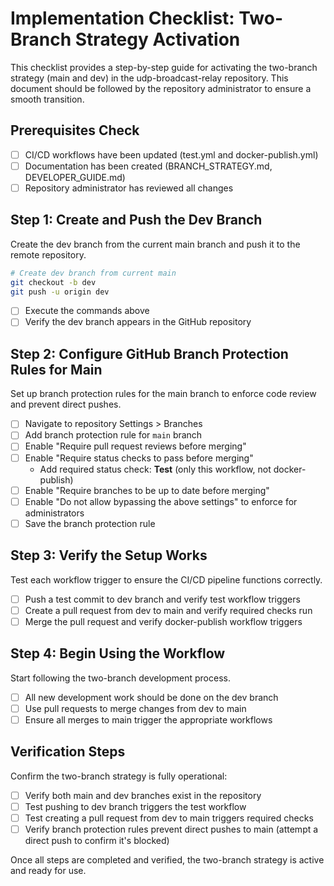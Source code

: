 # Implementation Checklist: Two-Branch Strategy Activation

This checklist provides a step-by-step guide for activating the two-branch strategy (main and dev) in the udp-broadcast-relay repository. This document should be followed by the repository administrator to ensure a smooth transition.

## Prerequisites Check
- [ ] CI/CD workflows have been updated (test.yml and docker-publish.yml)
- [ ] Documentation has been created (BRANCH_STRATEGY.md, DEVELOPER_GUIDE.md)
- [ ] Repository administrator has reviewed all changes

## Step 1: Create and Push the Dev Branch
Create the dev branch from the current main branch and push it to the remote repository.

```bash
# Create dev branch from current main
git checkout -b dev
git push -u origin dev
```

- [ ] Execute the commands above
- [ ] Verify the dev branch appears in the GitHub repository

## Step 2: Configure GitHub Branch Protection Rules for Main
Set up branch protection rules for the main branch to enforce code review and prevent direct pushes.

- [ ] Navigate to repository Settings > Branches
- [ ] Add branch protection rule for `main` branch
- [ ] Enable "Require pull request reviews before merging"
- [ ] Enable "Require status checks to pass before merging"
  - Add required status check: **Test** (only this workflow, not docker-publish)
- [ ] Enable "Require branches to be up to date before merging"
- [ ] Enable "Do not allow bypassing the above settings" to enforce for administrators
- [ ] Save the branch protection rule

## Step 3: Verify the Setup Works
Test each workflow trigger to ensure the CI/CD pipeline functions correctly.

- [ ] Push a test commit to dev branch and verify test workflow triggers
- [ ] Create a pull request from dev to main and verify required checks run
- [ ] Merge the pull request and verify docker-publish workflow triggers

## Step 4: Begin Using the Workflow
Start following the two-branch development process.

- [ ] All new development work should be done on the dev branch
- [ ] Use pull requests to merge changes from dev to main
- [ ] Ensure all merges to main trigger the appropriate workflows

## Verification Steps
Confirm the two-branch strategy is fully operational:

- [ ] Verify both main and dev branches exist in the repository
- [ ] Test pushing to dev branch triggers the test workflow
- [ ] Test creating a pull request from dev to main triggers required checks
- [ ] Verify branch protection rules prevent direct pushes to main (attempt a direct push to confirm it's blocked)

Once all steps are completed and verified, the two-branch strategy is active and ready for use.
